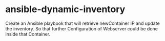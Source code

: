# ansible-dynamic-inventory
Create an Ansible playbook that will retrieve newContainer IP and update the inventory. So that further Configuration of Webserver could be done inside that Container.
